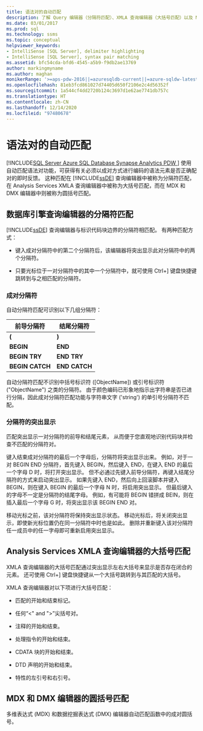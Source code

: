 ```yaml
---
title: 语法对的自动匹配
description: 了解 Query 编辑器（分隔符匹配）、XMLA 查询编辑器（大括号匹配）以及 MDX 和 DMX（括号匹配）中语法对的自动匹配。
ms.date: 03/01/2017
ms.prod: sql
ms.technology: ssms
ms.topic: conceptual
helpviewer_keywords:
- IntelliSense [SQL Server], delimiter highlighting
- IntelliSense [SQL Server], syntax pair matching
ms.assetid: bfc54cda-bfd6-4545-a5b9-f9db2ae13769
author: markingmyname
ms.author: maghan
monikerRange: '>=aps-pdw-2016||=azuresqldb-current||=azure-sqldw-latest||>=sql-server-2016||>=sql-server-linux-2017||=azuresqldb-mi-current'
ms.openlocfilehash: 81eb3fcd861027d74405d650f2106e2c4d56352f
ms.sourcegitcommit: 1a544cf4dd2720b124c3697d1e62ae7741db757c
ms.translationtype: HT
ms.contentlocale: zh-CN
ms.lasthandoff: 12/14/2020
ms.locfileid: "97480678"
---
```

# <a name="automatic-matching-of-syntax-pairs"></a>语法对的自动匹配
[!INCLUDE[SQL Server Azure SQL Database Synapse Analytics PDW ](../../includes/applies-to-version/sql-asdb-asdbmi-asa-pdw.md)]
  使用自动匹配语法对功能，可获得有关必须以成对方式进行编码的语法元素是否正确配对的即时反馈。 这种匹配在 [!INCLUDE[ssDE](../../includes/ssde-md.md)] 查询编辑器中被称为分隔符匹配，在 Analysis Services XMLA 查询编辑器中被称为大括号匹配，而在 MDX 和 DMX 编辑器中则被称为圆括号匹配。  
  
## <a name="database-engine-query-editor-delimiter-matching"></a>数据库引擎查询编辑器的分隔符匹配  
 [!INCLUDE[ssDE](../../includes/ssde-md.md)] 查询编辑器与标识代码块边界的分隔符相匹配。 有两种匹配方式：  
  
-   键入成对分隔符中的第二个分隔符后，该编辑器将突出显示此对分隔符中的两个分隔符。  
  
-   只要光标位于一对分隔符中的其中一个分隔符中，就可使用 Ctrl+] 键盘快捷键跳转到与之相匹配的分隔符。  
  
### <a name="delimiter-pairs"></a>成对分隔符  
 自动分隔符匹配可识别以下几组分隔符：  
  
|前导分隔符|结尾分隔符|  
|--------------------|-----------------------|  
|**(**|**)**|  
|**BEGIN**|**END**|  
|**BEGIN TRY**|**END TRY**|  
|**BEGIN CATCH**|**END CATCH**|  
  
 自动分隔符匹配不识别中括号标识符 ([ObjectName]) 或引号标识符 ("ObjectName") 之类的分隔符。 由于颜色编码已形象地指示出字符串是否已进行分隔，因此成对分隔符匹配功能与字符串文字 ('string') 的单引号分隔符不匹配。  
  
### <a name="delimiter-highlighting"></a>分隔符的突出显示  
 匹配突出显示一对分隔符的前导和结尾元素， 从而便于您直观地识别代码块并检查不匹配的分隔符对。  
  
 键入结束成对分隔符的最后一个字母后，分隔符将突出显示出来。 例如，对于一对 BEGIN END 分隔符，首先键入 BEGIN，然后键入 END，在键入 END 的最后一个字母 D 时，将打开突出显示。 但不必通过先键入前导分隔符，再键入结尾分隔符的方式来启动突出显示。 如果先键入 END，然后向上回滚脚本并键入 BEGIN，则在键入 BEGIN 的最后一个字母 N 时，将启用突出显示。 但最后键入的字母不一定是分隔符的结尾字母。 例如，有可能将 BEGIN 错拼成 BEIN，则在插入最后一个字母 G 时，将突出显示该 BEGIN END 对。  
  
 移动光标之前，该对分隔符将保持突出显示状态。 移动光标后，将关闭突出显示，即使新光标位置仍在同一分隔符中时也是如此。 删除并重新键入该对分隔符任一成员中的任一字母即可重新启用突出显示。  
  
## <a name="analysis-services-xmla-query-editor-brace-matching"></a>Analysis Services XMLA 查询编辑器的大括号匹配  
 XMLA 查询编辑器的大括号匹配通过突出显示左右大括号来显示是否存在闭合的元素。 还可使用 Ctrl+] 键盘快捷键从一个大括号跳转到与其匹配的大括号。  
  
 XMLA 查询编辑器对以下项进行大括号匹配：  
  
-   匹配的开始和结束标记。  
  
-   任何“\<" and ">”尖括号对。  
  
-   注释的开始和结束。  
  
-   处理指令的开始和结束。  
  
-   CDATA 块的开始和结束。  
  
-   DTD 声明的开始和结束。  
  
-   特性的左引号和右引号。  
  
## <a name="mdx-and-dmx-editor-parenthesis-matching"></a>MDX 和 DMX 编辑器的圆括号匹配  
 多维表达式 (MDX) 和数据挖掘表达式 (DMX) 编辑器自动匹配函数中的成对圆括号。
